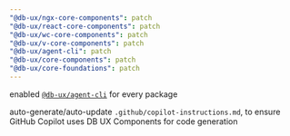 ```yaml
---
"@db-ux/ngx-core-components": patch
"@db-ux/react-core-components": patch
"@db-ux/wc-core-components": patch
"@db-ux/v-core-components": patch
"@db-ux/agent-cli": patch
"@db-ux/core-components": patch
"@db-ux/core-foundations": patch
---
```


enabled [`@db-ux/agent-cli`](https://www.npmjs.com/package/@db-ux/agent-cli) for every package

auto-generate/auto-update `.github/copilot-instructions.md`, to ensure GitHub Copilot uses DB UX Components for code generation
